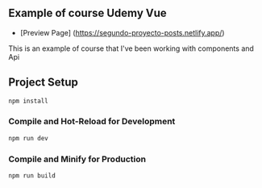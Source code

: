## Example of course Udemy Vue

- [Preview Page] (https://segundo-proyecto-posts.netlify.app/)

This is an example of course that I've been working with components and Api 

## Project Setup

```sh
npm install
```

### Compile and Hot-Reload for Development

```sh
npm run dev
```

### Compile and Minify for Production

```sh
npm run build
```
